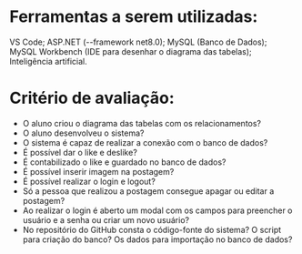 # Ferramentas a serem utilizadas:

VS Code;
ASP.NET (--framework net8.0);
MySQL (Banco de Dados);
MySQL Workbench (IDE para desenhar o diagrama das tabelas);
Inteligência artificial.

# Critério de avaliação:

- O aluno criou o diagrama das tabelas com os relacionamentos?
- O aluno desenvolveu o sistema?
- O sistema é capaz de realizar a conexão com o banco de dados?
- É possível dar o like e deslike?
- É contabilizado o like e guardado no banco de dados?
- É possível inserir imagem na postagem?
- É possível realizar o login e logout? 
- Só a pessoa que realizou a postagem consegue apagar ou editar a postagem?
- Ao realizar o login é aberto um modal com os campos para preencher o usuário e a senha ou criar um novo usuário?
- No repositório do GitHub consta o código-fonte do sistema? O script para criação do banco? Os dados para importação no banco de dados?